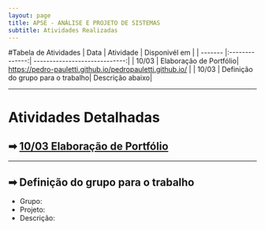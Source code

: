 ```yaml
---
layout: page
title: APSE - ANÁLISE E PROJETO DE SISTEMAS
subtitle: Atividades Realizadas
---
```


#Tabela de Atividades
| Data    | Atividade      | Disponivél em |
| ------- |:--------------:| -----------------------------:|
| 10/03   | Elaboração de Portfólio| https://pedro-pauletti.github.io/pedropauletti.github.io/ |
| 10/03   | Definição do grupo para o trabalho| Descrição abaixo|

---

# Atividades Detalhadas 

## ➡ [10/03 Elaboração de Portfólio](https://pedro-pauletti.github.io/pedropauletti.github.io/)

---

## ➡ Definição do grupo para o trabalho
- Grupo:
- Projeto: 
- Descrição:
